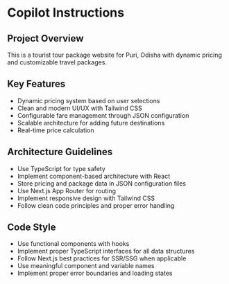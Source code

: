 # Copilot Instructions

<!-- Use this file to provide workspace-specific custom instructions to Copilot. For more details, visit https://code.visualstudio.com/docs/copilot/copilot-customization#_use-a-githubcopilotinstructionsmd-file -->

## Project Overview
This is a tourist tour package website for Puri, Odisha with dynamic pricing and customizable travel packages.

## Key Features
- Dynamic pricing system based on user selections
- Clean and modern UI/UX with Tailwind CSS
- Configurable fare management through JSON configuration
- Scalable architecture for adding future destinations
- Real-time price calculation

## Architecture Guidelines
- Use TypeScript for type safety
- Implement component-based architecture with React
- Store pricing and package data in JSON configuration files
- Use Next.js App Router for routing
- Implement responsive design with Tailwind CSS
- Follow clean code principles and proper error handling

## Code Style
- Use functional components with hooks
- Implement proper TypeScript interfaces for all data structures
- Follow Next.js best practices for SSR/SSG when applicable
- Use meaningful component and variable names
- Implement proper error boundaries and loading states

